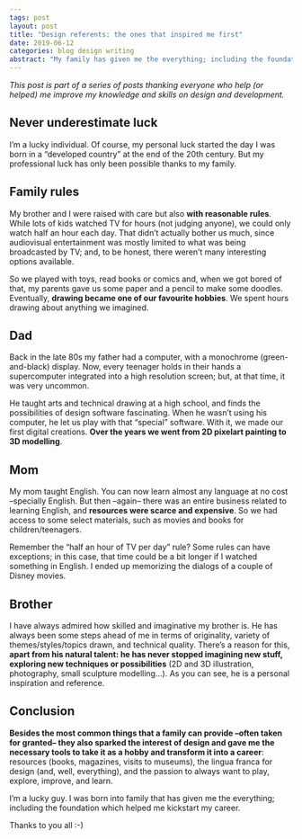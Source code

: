 ```yaml
---
tags: post
layout: post
title: "Design referents: the ones that inspired me first"
date: 2019-06-12
categories: blog design writing
abstract: "My family has given me the everything; including the foundation which helped me kickstart my career."
---
```


_This post is part of a series of posts thanking everyone who help (or helped) me improve my knowledge and skills on design and development._

## Never underestimate luck

I’m a lucky individual. Of course, my personal luck started the day I was born in a “developed country” at the end of the 20th century. But my professional luck has only been possible thanks to my family.

## Family rules

My brother and I were raised with care but also **with reasonable rules**. While lots of kids watched TV for hours (not judging anyone), we could only watch half an hour each day. That didn’t actually bother us much, since audiovisual entertainment was mostly limited to what was being broadcasted by TV; and, to be honest, there weren’t many interesting options available.

So we played with toys, read books or comics and, when we got bored of that, my parents gave us some paper and a pencil to make some doodles. Eventually, **drawing became one of our favourite hobbies**. We spent hours drawing about anything we imagined.

## Dad

Back in the late 80s my father had a computer, with a monochrome (green-and-black) display. Now, every teenager holds in their hands a supercomputer integrated into a high resolution screen; but, at that time, it was very uncommon.

He taught arts and technical drawing at a high school, and finds the possibilities of design software fascinating. When he wasn’t using his computer, he let us play with that “special” software. With it, we made our first digital creations. **Over the years we went from 2D pixelart painting to 3D modelling**.

## Mom

My mom taught English. You can now learn almost any language at no cost –specially English. But then –again– there was an entire business related to learning English, and **resources were scarce and expensive**. So we had access to some select materials, such as movies and books for children/teenagers.

Remember the “half an hour of TV per day” rule? Some rules can have exceptions; in this case, that time could be a bit longer if I watched something in English. I ended up memorizing the dialogs of a couple of Disney movies.

## Brother

I have always admired how skilled and imaginative my brother is. He has always been some steps ahead of me in terms of originality, variety of themes/styles/topics drawn, and technical quality. There’s a reason for this, **apart from his natural talent: he has never stopped imagining new stuff, exploring new techniques or possibilities** (2D and 3D illustration, photography, small sculpture modelling…). As you can see, he is a personal inspiration and reference.

## Conclusion

**Besides the most common things that a family can provide –often taken for granted– they also sparked the interest of design and gave me the necessary tools to take it as a hobby and transform it into a career**: resources (books, magazines, visits to museums), the lingua franca for design (and, well, everything), and the passion to always want to play, explore, improve, and learn.

I’m a lucky guy. I was born into family that has given me the everything; including the foundation which helped me kickstart my career.

Thanks to you all :-)
